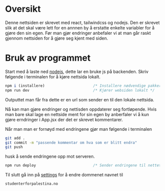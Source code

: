 # Oversikt
Denne nettsiden er skrevet med react, tailwindcss og nodejs. Den er skrevet slik at det skal være lett for en annnen by å erstatte enkelte variabler for å gjøre den sin egen. Før man gjør endringer anbefaler vi at man går raskt gjennom nettsiden for å gjøre seg kjent med siden.

# Bruk av programmet
Start med å laste ned [nodejs](https://nodejs.org/en), dette lar en bruke js på backenden. 
Skriv følgende i terminalen for å kjøre nettsida lokalt. 

```js
npm i (installere)                      /* Installere nødvendige pakker */
npm run dev                             /* Kjører websiden lokalt */
```

Outputtet man får fra dette er en url som sender en til den lokale nettsida.

Nå kan man gjøre endringer og nettisden oppdaterer seg fortløpende. Hvis man bare skal lage en nettside ment for sin egen by anberfaler vi å kun gjøre erndringer i App.jsx der det er skrevet kommentarer. 

Når man man er fornøyd med endringene gjør man følgende i terminalen

```bash
git add .
git commit -m "passende kommentar om hva som er blitt endra"
git push
```

husk å sende endringene opp mot serveren. 

```js
npm run deploy                          /* Sender endringene til nettet */
```

Til slutt gå inn på [settings](https://github.com/studenter-for-palestina/hjemmeside/settings) for å endre dommenet navnet til 

```bash
studenterforpalestina.no
```